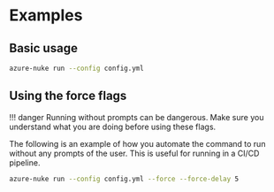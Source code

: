 # Examples

## Basic usage

```bash
azure-nuke run --config config.yml
```

## Using the force flags

!!! danger
    Running without prompts can be dangerous. Make sure you understand what you are doing before using these flags.

The following is an example of how you automate the command to run without any prompts of the user. This is useful
for running in a CI/CD pipeline.

```bash
azure-nuke run --config config.yml --force --force-delay 5
```